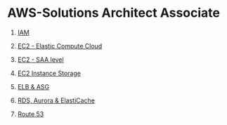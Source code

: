 AWS-Solutions Architect Associate 
==

1. [IAM](https://github.com/priyaskumar/AWS-SAA/blob/master/01.%20IAM.md#iam--users-and-groups) 
 
2. [EC2 - Elastic Compute Cloud](https://github.com/priyaskumar/AWS-SAA/blob/master/02.%20EC2-Elastic%20Compute%20Cloud.md#ec2---elastic-compute-cloud)

3. [EC2 - SAA level](https://github.com/priyaskumar/AWS-SAA/blob/master/03.%20EC2-SAA%20level.md#public-ip-private-ip-elastic-ip)

4. [EC2 Instance Storage](https://github.com/priyaskumar/AWS-SAA/blob/master/04.%20EC2%20Instance%20Storage.md)

5. [ELB & ASG](https://github.com/priyaskumar/AWS-SAA/blob/master/05.%20ELB%20%26%20ASG.md)

6. [RDS, Aurora & ElastiCache](https://github.com/priyaskumar/AWS-SAA/blob/master/06.%20RDS%2C%20Aurora%20%26%20ElastiCache.md)

7. [Route 53](https://github.com/priyaskumar/AWS-SAA/blob/master/07.%20Route%2053.md)